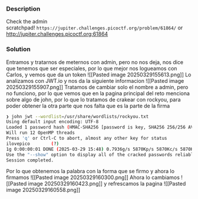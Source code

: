 
### Description
Check the admin scratchpad! `https://jupiter.challenges.picoctf.org/problem/61864/` or http://jupiter.challenges.picoctf.org:61864

### Solution
Entramos y tratarnos de meternos con admin, pero no nos deja, nos dice que tenemos que ser especiales, por lo que mejor nos logueamos con Carlos, y vemos que da un token
![[Pasted image 20250329155613.png]]
Lo analizamos con JWT.io y nos da la siguiente informacion
![[Pasted image 20250329155907.png]]
Tratamos de cambiar solo el nombre a admin, pero no funciono, por lo que vemos que en la pagina principal del reto menciona sobre algo de john, por lo que lo tratamos de crakear con rockyou, para poder obtener la otra parte que nos falta que es la parte de la firma

```bash
❯ john jwt --wordlist=/usr/share/wordlists/rockyou.txt
Using default input encoding: UTF-8
Loaded 1 password hash (HMAC-SHA256 [password is key, SHA256 256/256 AVX2 8x])
Will run 12 OpenMP threads
Press 'q' or Ctrl-C to abort, almost any other key for status
ilovepico        (?)     
1g 0:00:00:01 DONE (2025-03-29 15:48) 0.7936g/s 5870Kp/s 5870Kc/s 5870KC/s iluve.p..ilovemymother@
Use the "--show" option to display all of the cracked passwords reliably
Session completed. 
```

Por lo que obtenemos la palabra con la forma que se firmo y ahora lo firmamos
![[Pasted image 20250329160300.png]]
Ahora lo cambiamos
![[Pasted image 20250329160423.png]]
y refrescamos la pagina
![[Pasted image 20250329160558.png]]